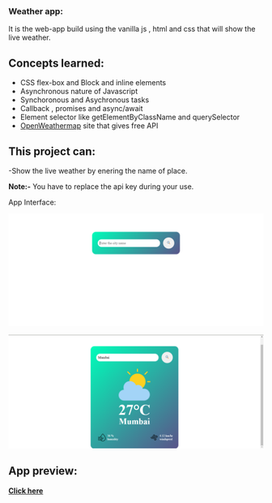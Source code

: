 ### Weather app:

It is the web-app build using the vanilla js , html and css that will show the live weather.

## Concepts learned:

- CSS flex-box and Block and inline elements
- Asynchronous nature of Javascript
- Synchoronous and Asychronous tasks
- Callback , promises and async/await
- Element selector like getElementByClassName and querySelector
- [OpenWeathermap](https://openweathermap.org/) site that gives free API

## This project can:
-Show the live weather by enering the name of place.

**Note:-** You have to replace the api key during your use.

App Interface:

![First Interface ](https://github.com/Kz1232/FrontEnd_Projects/blob/main/Weather_app/Images/First%20Interface.png?raw=true)

![First Interface ](/Weather_app/Images/weather-app.png)

## App preview: 
**[Click here](#)**  


